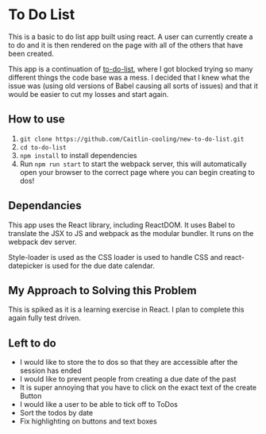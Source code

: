 # To Do List
This is a basic to do list app built using react. A user can currently create a to do and it is then rendered on the page with all of the others that have been created.

This app is a continuation of [to-do-list](https://github.com/Caitlin-cooling/to-do-list), where I got blocked trying so many different things the code base was a mess. I decided that I knew what the issue was (using old versions of Babel causing all sorts of issues) and that it would be easier to cut my losses and start again.

## How to use
1. `git clone https://github.com/Caitlin-cooling/new-to-do-list.git`
2. `cd to-do-list`
3. `npm install` to install dependencies
4. Run `npm run start` to start the webpack server, this will automatically open your browser to the correct page where you can begin creating to dos!

## Dependancies
This app uses the React library, including ReactDOM. It uses Babel to translate the JSX to JS and webpack as the modular bundler. It runs on the webpack dev server.

Style-loader is used as the CSS loader is used to handle CSS and react-datepicker is used for the due date calendar.

## My Approach to Solving this Problem
This is spiked as it is a learning exercise in React. I plan to complete this again fully test driven.

## Left to do
* I would like to store the to dos so that they are accessible after the session has ended
* I would like to prevent people from creating a due date of the past
* It is super annoying that you have to click on the exact text of the create Button
* I would like a user to be able to tick off to ToDos
* Sort the todos by date
* Fix highlighting on buttons and text boxes
